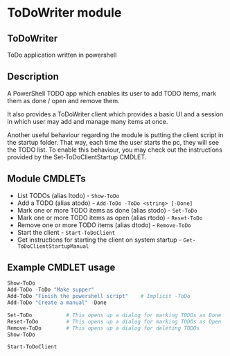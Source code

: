 # ToDoWriter module

## ToDoWriter
ToDo application written in powershell

## Description
A PowerShell TODO app which enables its user to add TODO items, mark them as done / open and remove them.

It also provides a ToDoWriter client which provides a basic UI and a session in which user may
add and manage many items at once.

Another useful behaviour regarding the module is putting the client script in the startup folder. That way,
each time the user starts the pc, they will see the TODO list. To enable this behaviour, you may check out
the instructions provided by the Set-ToDoClientStartup CMDLET.


## Module CMDLETs
 - List TODOs (alias ltodo) - `Show-ToDo`
 - Add a TODO (alias atodo) - `Add-ToDo -ToDo <string> [-Done]`
 - Mark one or more TODO items as done (alias stodo) - `Set-ToDo`
 - Mark one or more TODO items as open (alias rtodo) - `Reset-ToDo`
 - Remove one or more TODO items (alias dtodo) - `Remove-ToDo`
 - Start the client - `Start-ToDoClient`
 - Get instructions for starting the client on system startup - `Get-ToDoClientStartupManual`


## Example CMDLET usage
```powershell
Show-ToDo
Add-ToDo -ToDo "Make supper"
Add-ToDo "Finish the powershell script"    # Implicit -ToDo
Add-ToDo "Create a manual" -Done

Set-ToDo           # This opens up a dialog for marking TODOs as Done
Reset-ToDo         # This opens up a dialog for marking TODOs as Open
Remove-ToDo        # This opens up a dialog for deleting TODOs
Show-ToDo

Start-ToDoClient
```
